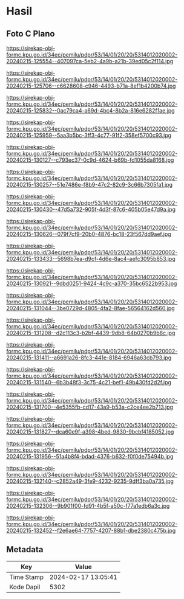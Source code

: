 # Hasil

## Foto C Plano

https://sirekap-obj-formc.kpu.go.id/34ec/pemilu/pdpr/53/14/01/20/20/5314012020002-20240215-125554--407097ca-5eb2-4a9b-a21b-39ed05c2f114.jpg

https://sirekap-obj-formc.kpu.go.id/34ec/pemilu/pdpr/53/14/01/20/20/5314012020002-20240215-125706--c6628608-c946-4493-b71a-8ef1b4200b74.jpg

https://sirekap-obj-formc.kpu.go.id/34ec/pemilu/pdpr/53/14/01/20/20/5314012020002-20240215-125832--0ac79ca4-a69d-4bc4-8b2a-816e6282f1ae.jpg

https://sirekap-obj-formc.kpu.go.id/34ec/pemilu/pdpr/53/14/01/20/20/5314012020002-20240215-125959--5aa3b5bc-3ff3-4c77-91f2-358ef5700c93.jpg

https://sirekap-obj-formc.kpu.go.id/34ec/pemilu/pdpr/53/14/01/20/20/5314012020002-20240215-130127--c793ec37-0c9d-4624-b69b-fd1055da8168.jpg

https://sirekap-obj-formc.kpu.go.id/34ec/pemilu/pdpr/53/14/01/20/20/5314012020002-20240215-130257--51e7486e-f8b9-47c2-82c9-3c66b7305fa1.jpg

https://sirekap-obj-formc.kpu.go.id/34ec/pemilu/pdpr/53/14/01/20/20/5314012020002-20240215-130430--47d5a732-905f-4d3f-87c6-405b05e47d9a.jpg

https://sirekap-obj-formc.kpu.go.id/34ec/pemilu/pdpr/53/14/01/20/20/5314012020002-20240215-130626--079f7cf9-20b0-4876-bc18-23f567dd9aef.jpg

https://sirekap-obj-formc.kpu.go.id/34ec/pemilu/pdpr/53/14/01/20/20/5314012020002-20240215-133433--5698b7ea-d9cf-4d6e-8ac4-aefc3095b853.jpg

https://sirekap-obj-formc.kpu.go.id/34ec/pemilu/pdpr/53/14/01/20/20/5314012020002-20240215-130921--9dbd0251-9424-4c9c-a370-35bc6522b953.jpg

https://sirekap-obj-formc.kpu.go.id/34ec/pemilu/pdpr/53/14/01/20/20/5314012020002-20240215-131044--3be0729d-4805-4fa2-8fae-56564162d560.jpg

https://sirekap-obj-formc.kpu.go.id/34ec/pemilu/pdpr/53/14/01/20/20/5314012020002-20240215-131208--d2c113c3-b2bf-4439-9db8-64b0270b9b8c.jpg

https://sirekap-obj-formc.kpu.go.id/34ec/pemilu/pdpr/53/14/01/20/20/5314012020002-20240215-131411--a6691a26-8fc3-441e-8184-6946a63cb793.jpg

https://sirekap-obj-formc.kpu.go.id/34ec/pemilu/pdpr/53/14/01/20/20/5314012020002-20240215-131540--6b3b48f3-3c75-4c21-bef1-49b430fd2d2f.jpg

https://sirekap-obj-formc.kpu.go.id/34ec/pemilu/pdpr/53/14/01/20/20/5314012020002-20240215-131700--4e5355fb-cd17-43a9-b53a-c2ce4ee2b713.jpg

https://sirekap-obj-formc.kpu.go.id/34ec/pemilu/pdpr/53/14/01/20/20/5314012020002-20240215-131827--dca60e9f-a398-4bed-9830-9bcbf4185052.jpg

https://sirekap-obj-formc.kpu.go.id/34ec/pemilu/pdpr/53/14/01/20/20/5314012020002-20240215-131956--51a4b8f4-bdad-4376-b632-f0f0de75494b.jpg

https://sirekap-obj-formc.kpu.go.id/34ec/pemilu/pdpr/53/14/01/20/20/5314012020002-20240215-132140--c2852a49-3fe9-4232-9235-9dff3ba0a735.jpg

https://sirekap-obj-formc.kpu.go.id/34ec/pemilu/pdpr/53/14/01/20/20/5314012020002-20240215-132306--9b901f00-fd91-4b5f-a50c-f77a1edb6a3c.jpg

https://sirekap-obj-formc.kpu.go.id/34ec/pemilu/pdpr/53/14/01/20/20/5314012020002-20240215-132452--f2e6ae64-7757-4207-88b1-dbe2380c475b.jpg


## Metadata

| Key        | Value               |
| ---------- | ------------------- |
| Time Stamp | 2024-02-17 13:05:41 |
| Kode Dapil | 5302                |



